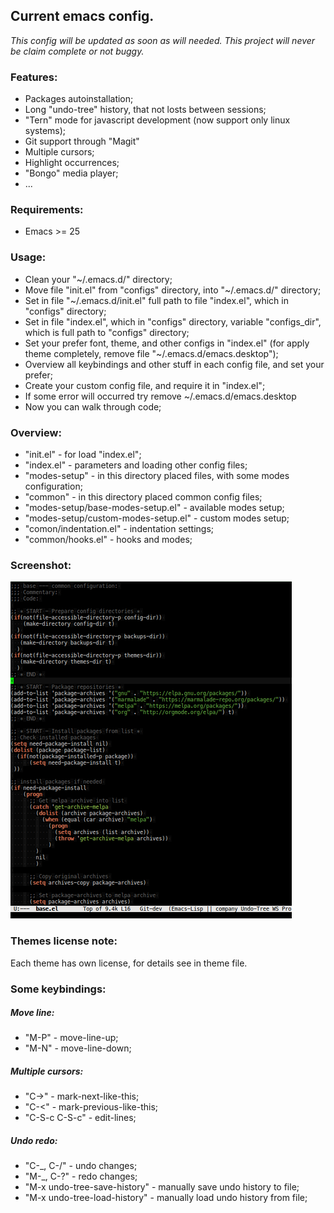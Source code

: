 ## Current emacs config.

*This config will be updated as soon as will needed.*
*This project will never be claim complete or not buggy.*

### Features:
* Packages autoinstallation;
* Long "undo-tree" history, that not losts between sessions;
* "Tern" mode for javascript development (now support only linux systems);
* Git support through "Magit"
* Multiple cursors;
* Highlight occurrences;
* "Bongo" media player;
* ...

### Requirements:
* Emacs >= 25

### Usage:
* Clean your "~/.emacs.d/" directory;
* Move file "init.el" from "configs" directory, into "~/.emacs.d/" directory;
* Set in file "~/.emacs.d/init.el" full path to file "index.el", which in "configs" directory;
* Set in file "index.el", which in "configs" directory, variable "configs_dir", which is full path to "configs" directory;
* Set your prefer font, theme, and other configs in "index.el" (for apply theme completely, remove file "~/.emacs.d/emacs.desktop");
* Overview all keybindings and other stuff in each config file, and set your prefer;
* Create your custom config file, and require it in "index.el";
* If some error will occurred try remove ~/.emacs.d/emacs.desktop
* Now you can walk through code;

### Overview:

* "init.el" - for load "index.el";
* "index.el" - parameters and loading other config files;
* "modes-setup" - in this directory placed files, with some modes configuration;
* "common" - in this directory placed common config files;
* "modes-setup/base-modes-setup.el" - available modes setup;
* "modes-setup/custom-modes-setup.el" - custom modes setup;
* "comon/indentation.el" - indentation settings;
* "common/hooks.el" - hooks and modes;

### Screenshot:
![Image of editor](https://raw.githubusercontent.com/sashlex/emacs-config/master/img/screenshot.png)

### Themes license note:
Each theme has own license, for details see in theme file.

### Some keybindings:

##### Move line:
* "M-P" - move-line-up;
* "M-N" - move-line-down;

##### Multiple cursors:
* "C->" - mark-next-like-this;
* "C-<" - mark-previous-like-this;
* "C-S-c C-S-c" - edit-lines;

##### Undo redo:
* "C-_, C-/" -  undo changes;
* "M-_, C-?" -  redo changes;
* "M-x undo-tree-save-history" - manually save undo history to file;
* "M-x undo-tree-load-history" - manually load undo history from file;